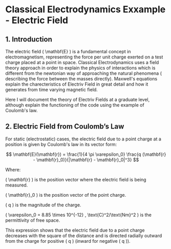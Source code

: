 # Classical Electrodynamics Exxample - Electric Field 

## 1. Introduction

The electric field \( \mathbf{E} \) is a fundamental concept in electromagnetism, representing the force per unit charge exerted on a test charge placed at a point in space. 
Classical Electrodynamics uses a field theory approach in order to explain the physics of interactions which is different from the newtonian way of approaching the natural phenomena ( describing the force between the masses directly). Maxwell's equations explain the charecteristics of Electriv Field in great detail and how it generates from time varying magnetic field.

Here I will document the theory of Electriv Fields at a graduate level, although explain the functioning of the code using the example of Coulomb's law.

## 2. Electric Field from Coulomb’s Law

For static (electrostatic) cases, the electric field due to a point charge at a position is given by Coulomb's law in its vector form:

$$
\mathbf{E}(\mathbf{r}) = \frac{1}{4 \pi \varepsilon_0} \frac{q (\mathbf{r} - \mathbf{r}_0)}{|\mathbf{r} - \mathbf{r}_0|^3}
$$

Where:

\( \mathbf{r} \) is the position vector where the electric field is being measured.

\( \mathbf{r}_0 \) is the position vector of the point charge.

\( q \) is the magnitude of the charge.

\( \varepsilon_0 = 8.85 \times 10^{-12} \, \text{C}^2/\text{Nm}^2 \) is the permittivity of free space.

This expression shows that the electric field due to a point charge decreases with the square of the distance and is directed radially outward from the charge for positive \( q \) (inward for negative \( q \)).
